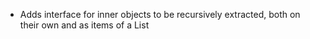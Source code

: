- Adds interface for inner objects to be recursively extracted, both on their own and as items of a List

